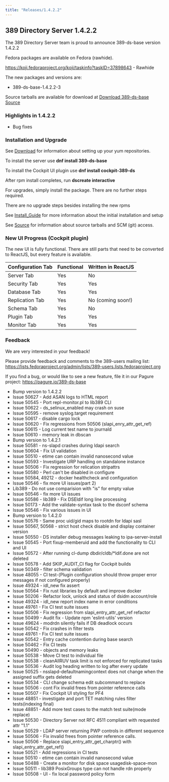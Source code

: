 ```yaml
---
title: "Releases/1.4.2.2"
---
```


389 Directory Server 1.4.2.2
-----------------------------

The 389 Directory Server team is proud to announce 389-ds-base version 1.4.2.2

Fedora packages are available on Fedora (rawhide).

<https://koji.fedoraproject.org/koji/taskinfo?taskID=37898643> - Rawhide


The new packages and versions are:

- 389-ds-base-1.4.2.2-3

Source tarballs are available for download at [Download 389-ds-base Source](https://releases.pagure.org/389-ds-base/389-ds-base-1.4.2.2.tar.bz2)

### Highlights in 1.4.2.2

- Bug fixes

### Installation and Upgrade 

See [Download](../download.html) for information about setting up your yum repositories.

To install the server use **dnf install 389-ds-base**

To install the Cockpit UI plugin use **dnf install cockpit-389-ds**

After rpm install completes, run **dscreate interactive**

For upgrades, simply install the package.  There are no further steps required.

There are no upgrade steps besides installing the new rpms 

See [Install\_Guide](../howto/howto-install-389.html) for more information about the initial installation and setup

See [Source](../development/source.html) for information about source tarballs and SCM (git) access.

### New UI Progress (Cockpit plugin)

The new UI is fully functional.  There are still parts that need to be converted to ReactJS, but every feature is available.

|Configuration Tab|Functional|Written in ReactJS |
|-----------------|----------|-------------------|
|Server Tab       |Yes       |No                 |
|Security Tab     |Yes       |Yes                |
|Database Tab     |Yes       |Yes                |
|Replication Tab  |Yes       |No (coming soon!)  |
|Schema Tab       |Yes       |No                 |
|Plugin Tab       |Yes       |Yes                |
|Monitor Tab      |Yes       |Yes                |


### Feedback

We are very interested in your feedback!

Please provide feedback and comments to the 389-users mailing list: <https://lists.fedoraproject.org/admin/lists/389-users.lists.fedoraproject.org>

If you find a bug, or would like to see a new feature, file it in our Pagure project: <https://pagure.io/389-ds-base>
- Bump version to 1.4.2.2
- Issue 50627 - Add ASAN logs to HTML report
- Issue 50545 - Port repl-monitor.pl to lib389 CLI
- Issue 50622 - ds_selinux_enabled may crash on suse
- Issue 50595 - remove syslog.target requirement
- Issue 50617 - disable cargo lock
- Issue 50620 - Fix regressions from 50506 (slapi_enry_attr_get_ref)
- Issue 50615 - Log current test name to journald
- Issue 50610 - memory leak in dbscan
- Bump version to 1.4.2.1
- Issue 50581 - ns-slapd crashes during ldapi search
- Issue 50604 - Fix UI validation
- Issue 50510 - etime can contain invalid nanosecond value
- Issue 50593 - Investigate URP handling on standalone instance
- Issue 50506 - Fix regression for relication stripattrs
- Issue 50580 - Perl can't be disabled in configure
- Issue 50584, 49212 - docker healthcheck and configuration
- Issue 50546 - fix more UI issues(part 2)
- Lib389 - Do not use comparision with "is" for empty value
- Issue 50546 - fix more UI issues
- Issue 50586 - lib389 - Fix DSEldif long line processing
- Issue 50173 - Add the validate-syntax task to the dsconf schema
- Issue 50546 - Fix various issues in UI
- Bump version to 1.4.2.0
- Issue 50576 - Same proc uid/gid maps to rootdn for ldapi sasl
- Issue 50567, 50568 - strict host check disable and display container version
- Issue 50550 - DS installer debug messages leaking to ipa-server-install
- Issue 50545 - Port fixup-memberuid and add the functionality to CLI and UI
- Issue 50572 - After running cl-dump dbdir/cldb/*ldif.done are not deleted
- Issue 50578 - Add SKIP_AUDIT_CI flag for Cockpit builds
- Issue 50349 - filter schema validation
- Issue 48055 - CI test-(Plugin configuration should throw proper error messages if not configured properly)
- Issue 49324 - idl_new fix assert
- Issue 50564 - Fix rust libraries by default and improve docker
- Issue 50206 - Refactor lock, unlock and status of dsidm account/role
- Issue 49324 - idl_new report index name in error conditions
- Issue 49761 - Fix CI test suite issues
- Issue 50506 - Fix regression from slapi_entry_attr_get_ref refactor
- Issue 50499 - Audit fix - Update npm 'eslint-utils' version
- Issue 49624 - modrdn silently fails if DB deadlock occurs
- Issue 50542 - Fix crashes in filter tests
- Issue 49761 - Fix CI test suite issues
- Issue 50542 - Entry cache contention during base search
- Issue 50462 - Fix CI tests
- Issue 50490 - objects and memory leaks
- Issue 50538 - Move CI test to individual file
- Issue 50538 - cleanAllRUV task limit is not enforced for replicated tasks
- Issue 50536 - Audit log heading written to log after every update
- Issue 50525 - nsslapd-defaultnamingcontext does not change when the assigned suffix gets deleted
- Issue 50534 - CLI change schema edit subcommand to replace
- Issue 50506 - cont Fix invalid frees from pointer reference calls
- Issue 50507 - Fix Cockpit UI styling for PF4
- Issue 48851 - investigate and port TET matching rules filter tests(indexing final)
- Issue 48851 - Add more test cases to the match test suite(mode replace)
- Issue 50530 - Directory Server not RFC 4511 compliant with requested attr "1.1"
- Issue 50529 - LDAP server returning PWP controls in different sequence
- Issue 50506 - Fix invalid frees from pointer reference calls.
- Issue 50506 - Replace slapi_entry_attr_get_charptr() with slapi_entry_attr_get_ref()
- Issue 50521 - Add regressions in CI tests
- Issue 50510 - etime can contain invalid nanosecond value
- Issue 50488 - Create a monitor for disk space usagedisk-space-mon
- Issue 50511 - lib389 PosixGroups type can not handle rdn properly
- Issue 50508 - UI - fix local password policy form




